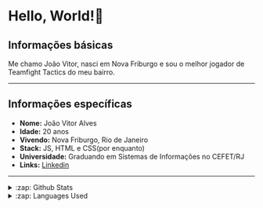#   Hello, World!👋
##  Informações básicas 
Me chamo João Vitor, nasci em Nova Friburgo e sou o melhor jogador de Teamfight Tactics do meu bairro.
***

## Informações específicas 
* **Nome:** João Vitor Alves
* **Idade:** 20 anos
* **Vivendo:** Nova Friburgo, Rio de Janeiro
* **Stack:** JS, HTML e CSS(por enquanto) 
* **Universidade:** Graduando em Sistemas de Informações no CEFET/RJ
* **Links:**
[Linkedin](https://www.linkedin.com/in/joao-vitor1/)
***

<details>
  <summary>:zap: Github Stats</summary>
   <img src="https://github-readme-stats.vercel.app/api?username=skydhex&theme=dark&show_icons=true)">
</details>

<details>
  <summary>:zap: Languages Used</summary>
  <img src="https://github-readme-stats.vercel.app/api?username=anuraghazra&theme=dark&show_icons=true)">
</details>
